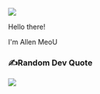 ![](https://camo.githubusercontent.com/de9cc16e91d143023c808f9e6e9de9b450c902023868a5c86c6796469511b753/68747470733a2f2f752e6375626575706c6f61642e636f6d2f766963746f726665727261726573692f64696e6f2e676966)

Hello there! 

I'm Allen MeoU
### ✍️Random Dev Quote
![](https://quotes-github-readme.vercel.app/api?type=horizontal&theme=radical)

